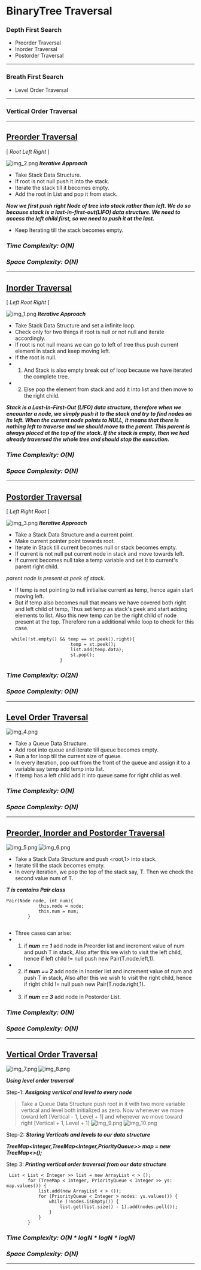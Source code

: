 # BinaryTree Traversal
### Depth First Search
* Preorder Traversal
* Inorder Traversal
* Postorder Traversal
---
### Breath First Search
* Level Order Traversal
---
### Vertical Order Traversal

---
## [Preorder Traversal](https://github.com/ivasuy/Striver-a2z-Sheet/blob/master/src/binaryTree/Traversal/Preorder.java) 
[ *Root Left Right* ]

![img_2.png](img_2.png)
***Iterative Approach***
* Take Stack Data Structure.
* If root is not null push it into the stack.
* Iterate the stack till it becomes empty.
* Add the root in List and pop it from stack.

***Now we first push right Node of tree into stack rather than left. We do so because stack is a last-in-first-out(LIFO) data structure. We need to access the left child first, so we need to push it at the last.***

* Keep Iterating till the stack becomes empty.

### ***Time Complexity: O(N)***
### ***Space Complexity: O(N)***

---
## [Inorder Traversal](https://github.com/ivasuy/Striver-a2z-Sheet/blob/master/src/binaryTree/Traversal/Inorder.java)
[ *Left Root Right* ]

![img_1.png](img_1.png)
***Iterative Approach***
* Take Stack Data Structure and set a infinite loop.
* Check only for two things if root is null or not null and iterate accordingly.
* If root is not null means we can go to left of tree thus push current element in stack and keep moving left.
* If the root is null.
*  1. And Stack is also empty break out of loop because we have iterated the complete tree.
*  2. Else pop the element from stack and add it into list and then move to the right child.

***Stack is a Last-In-First-Out (LIFO) data structure, therefore when we encounter a node, we simply push it to the stack and try to find nodes on its left. When the current node points to NULL, it means that there is nothing left to traverse and we should move to the parent. This parent is always placed at the top of the stack. If the stack is empty, then we had already traversed the whole tree and should stop the execution.***

### ***Time Complexity: O(N)***
### ***Space Complexity: O(N)***

---

## [Postorder Traversal](https://github.com/ivasuy/Striver-a2z-Sheet/blob/master/src/binaryTree/Traversal/Postorder.java)
[ *Left Right Root* ]

![img_3.png](img_3.png)
***Iterative Approach***
* Take a Stack Data Structure and a current point.
* Make current pointer point towards root.
* Iterate in Stack till current becomes null or stack becomes empty.
* If current is not null put current node in stack and move towards left.
* If current becomes null take a temp variable and set it to current's parent right child.

*parent node is present at peek of stack.*
* If temp is not pointing to null initialise current as temp, hence again start moving left.
* But if temp also becomes null that means we have covered both right and left child of temp, Thus set temp as stack's peek and start adding elements to list. Also this new temp can be the right child of node present at the top. Therefore run a additional while loop to check for this case.
```
  while(!st.empty() && temp == st.peek().right){
                        temp = st.peek();
                        list.add(temp.data);
                        st.pop();
                    }
```

### ***Time Complexity: O(2N)***
### ***Space Complexity: O(N)***

---
## [Level Order Traversal](https://github.com/ivasuy/Striver-a2z-Sheet/blob/master/src/binaryTree/Traversal/Levelorder.java)
![img_4.png](img_4.png)

* Take a Queue Data Structure.
* Add root into queue and iterate till queue becomes empty.
* Run a for loop till the current size of queue.
* In every iteration, pop out from the front of the queue and assign it to a variable say temp add temp into list.
* If temp has a left child add it into queue same for right child as well.

### ***Time Complexity: O(N)***
### ***Space Complexity: O(N)***

---
## [Preorder, Inorder and Postorder Traversal](https://github.com/ivasuy/Striver-a2z-Sheet/blob/master/src/binaryTree/Traversal/Preorder_Inorder_Postorder.java)
![img_5.png](img_5.png)
![img_6.png](img_6.png)

* Take a Stack Data Structure and push <root,1> into stack.
* Iterate till the stack becomes empty.
* In every iteration, we pop the top of the stack say, T. Then we check the second value num of T.

***T is contains Pair class***
```
Pair(Node node, int num){
            this.node = node;
            this.num = num;
        }
 
```
* Three cases can arise:
* 1. if ***num == 1*** add node in Preorder list and increment value of num and push T in stack, Also after this we wish to visit the left child, hence if left child != null push new Pair(T.node.left,1).
* 2. if ***num == 2*** add node in Inorder list and increment value of num and push T in stack, Also after this we wish to visit the right child, hence if right child != null push new Pair(T.node.right,1).
* 3. if ***num == 3*** add node in Postorder List.

### ***Time Complexity: O(N)***
### ***Space Complexity: O(N)***

---
## [Vertical Order Traversal](https://github.com/ivasuy/Striver-a2z-Sheet/blob/master/src/binaryTree/Traversal/Verticalorder.java)
![img_7.png](img_7.png)
![img_8.png](img_8.png)

***Using level order traversal***

Step-1: ***Assigning vertical and level to every node***
>Take a Queue Data Structure push root in it with two more variable vertical and level both initialized as zero. Now whenever we move toward left [Vertical - 1, Level + 1] and whenever we move toward right [Vertical + 1, Level + 1]
![img_9.png](img_9.png)
![img_10.png](img_10.png)

Step-2: ***Storing Verticals and levels to our data structure***

 ***TreeMap<Integer,TreeMap<Integer,PriorityQueue<Integer>>> map = new TreeMap<>();***

Step 3: ***Printing vertical order traversal from our data structure***
```
 List < List < Integer >> list = new ArrayList < > ();
        for (TreeMap < Integer, PriorityQueue < Integer >> ys: map.values()) {
            list.add(new ArrayList < > ());
            for (PriorityQueue < Integer > nodes: ys.values()) {
                while (!nodes.isEmpty()) {
                    list.get(list.size() - 1).add(nodes.poll());
                }
            }
        }
```

### ***Time Complexity: O(N * logN * logN * logN)***
### ***Space Complexity: O(N)***

---
